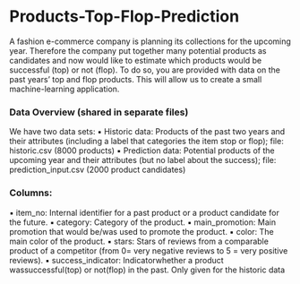 # Products-Top-Flop-Prediction
A fashion e-commerce company is planning its collections for the upcoming year. Therefore the company put together many potential products as candidates and now would like to estimate which products would be successful (top) or not (flop). To do so, you are provided with data on the past years’ top and flop products. This will allow us to create a small machine-learning application.

### Data Overview (shared in separate files)
We have two data sets:
▪ Historic data: Products of the past two years and their attributes (including a label that categories
the item stop or flop); file: historic.csv (8000 products)
▪ Prediction data: Potential products of the upcoming year and their attributes (but no label about the
success); file: prediction_input.csv (2000 product candidates)

### Columns:
▪ item_no: Internal identifier for a past product or a product candidate for the
future.
▪ category: Category of the product.
▪ main_promotion: Main promotion that would be/was used to promote the product.
▪ color: The main color of the product.
▪ stars: Stars of reviews from a comparable product of a competitor (from 0= very negative reviews to
5 = very positive reviews).
▪ success_indicator: Indicatorwhether a product wassuccessful(top) or not(flop) in the past. Only given
for the historic data
